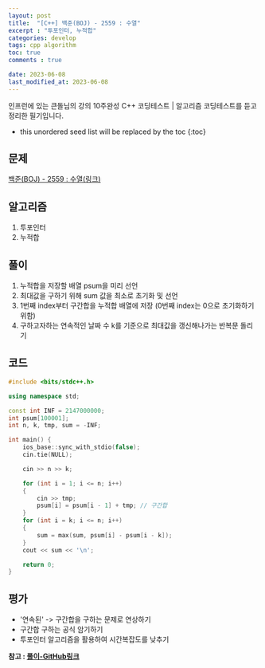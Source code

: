 ```yaml
---
layout: post
title:  "[C++] 백준(BOJ) - 2559 : 수열"
excerpt : "투포인터, 누적합"
categories: develop
tags: cpp algorithm
toc: true
comments : true

date: 2023-06-08
last_modified_at: 2023-06-08
---
```

> <span style="font-size: 80%">
인프런에 있는 큰돌님의 강의 10주완성 C++ 코딩테스트 | 알고리즘 코딩테스트를 듣고 정리한 필기입니다.</span>

<!--more-->

* this unordered seed list will be replaced by the toc
{:toc}

## 문제 


[백준(BOJ) - 2559 : 수열(링크)](https://www.acmicpc.net/problem/2559)

## 알고리즘

  1. 투포인터
  2. 누적합

## 풀이

  1. 누적합을 저장할 배열 psum을 미리 선언
  2. 최대값을 구하기 위해 sum 값을 최소로 초기화 및 선언
  3. 1번째 index부터 구간합을 누적합 배열에 저장 (0번째 index는 0으로 초기화하기 위함)
  4. 구하고자하는 연속적인 날짜 수 k를 기준으로 최대값을 갱신해나가는 반복문 돌리기

## 코드  

```cpp
#include <bits/stdc++.h>

using namespace std;

const int INF = 2147000000;
int psum[100001];
int n, k, tmp, sum = -INF;

int main() {
    ios_base::sync_with_stdio(false);
    cin.tie(NULL);

    cin >> n >> k;

    for (int i = 1; i <= n; i++)
    {
        cin >> tmp;
        psum[i] = psum[i - 1] + tmp; // 구간합
    }
    for (int i = k; i <= n; i++)
    {
        sum = max(sum, psum[i] - psum[i - k]);
    }
    cout << sum << '\n';

    return 0;
}
```

## 평가  
* '연속된' -> 구간합을 구하는 문제로 연상하기
* 구간합 구하는 공식 암기하기   
* 투포인터 알고리즘을 활용하여 시간복잡도를 낮추기

__참고 : [풀이-GitHub링크](https://github.com/Jinlee0206/BOJ/blob/main/%EB%B0%B1%EC%A4%80/Silver/2559.%E2%80%85%EC%88%98%EC%97%B4/%EC%88%98%EC%97%B4.cc)__

